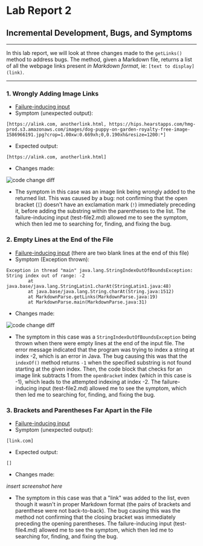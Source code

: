 # Lab Report 2
## Incremental Development, Bugs, and Symptoms
---
In this lab report, we will look at three changes made to the `getLinks()` method to address bugs. The method, given a Markdown file, returns a list of all the webpage links present *in Markdown format*, ie: `[text to display](link)`.

---
### 1. Wrongly Adding Image Links 

* [Failure-inducing input](https://github.com/isabelwang30/markdown-parser/blob/main/test-file2.md)
* Symptom (unexpected output): 
```
[https://alink.com, anotherlink.html, https://hips.hearstapps.com/hmg-prod.s3.amazonaws.com/images/dog-puppy-on-garden-royalty-free-image-1586966191.jpg?crop=1.00xw:0.669xh;0,0.190xh&resize=1200:*]
```
* Expected output: 
```
[https://alink.com, anotherlink.html]
```
* Changes made: 

![code change diff](https://user-images.githubusercontent.com/103291789/164934102-1344e1a8-f126-49ec-aa2f-81772e63b3b9.jpeg)

* The symptom in this case was an image link being wrongly added to the returned list. This was caused by a bug: not confirming that the open bracket (`[`) doesn't have an exclamation mark (`!`) immediately preceding it, before adding the substring within the parentheses to the list. The failure-inducing input (test-file2.md) allowed me to see the symptom, which then led me to searching for, finding, and fixing the bug.


### 2. Empty Lines at the End of the File

* [Failure-inducing input](https://github.com/isabelwang30/markdown-parser/blob/main/test-file2.md) (there are two blank lines at the end of this file)
* Symptom (Exception thrown):
```
Exception in thread "main" java.lang.StringIndexOutOfBoundsException: String index out of range: -2
        at java.base/java.lang.StringLatin1.charAt(StringLatin1.java:48)
        at java.base/java.lang.String.charAt(String.java:1512)
        at MarkdownParse.getLinks(MarkdownParse.java:19)
        at MarkdownParse.main(MarkdownParse.java:31)
```
* Changes made:

![code change diff](https://user-images.githubusercontent.com/103291789/164935795-9c64ed92-d7c6-4d83-8d62-c4968fbf3da3.jpeg)

* The symptom in this case was a `StringIndexOutOfBoundsException` being thrown when there were empty lines at the end of the input file. The error message indicated that the program was trying to index a string at index -2, which is an error in Java. The bug causing this was that the `indexOf()` method returns `-1` when the specified substring is not found starting at the given index. Then, the code block that checks for an image link subtracts 1 from the `openBracket` index (which in this case is -1), which leads to the attempted indexing at index -2. The failure-inducing input (test-file2.md) allowed me to see the symptom, which then led me to searching for, finding, and fixing the bug.


### 3. Brackets and Parentheses Far Apart in the File

* [Failure-inducing input](https://github.com/isabelwang30/markdown-parser/blob/main/test-file4.md)
* Symptom (unexpected output):
```
[link.com]
```
* Expected output:
```
[]
```
* Changes made:

*insert screenshot here*

* The symptom in this case was that a "link" was added to the list, even though it wasn't in proper Markdown format (the pairs of brackets and parenthese were not back-to-back). The bug causing this was the method not confirming that the closing bracket was immediately preceding the opening parentheses. The failure-inducing input (test-file4.md) allowed me to see the symptom, which then led me to searching for, finding, and fixing the bug.